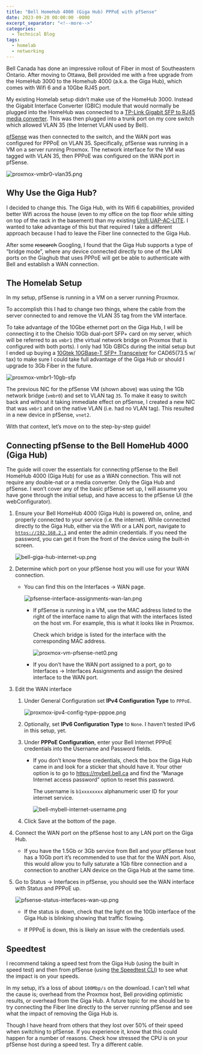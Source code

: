 ```yaml
---
title: "Bell HomeHub 4000 (Giga Hub) PPPoE with pfSense"
date: 2023-09-20 00:00:00 -0000
excerpt_separator: "<!--more-->"
categories:
  - Technical Blog
tags:
  - homelab
  - networking
---
```


Bell Canada has done an impressive rollout of Fiber in most of Southeastern Ontario. After moving to Ottawa, Bell provided me with a free upgrade from the HomeHub 3000 to the Homehub 4000 (a.k.a. the Giga Hub), which comes with Wifi 6 and a 10Gbe RJ45 port.

My existing Homelab setup didn’t make use of the HomeHub 3000. Instead the Gigabit Interface Converter (GBIC) module that would normally be plugged into the HomeHub was connected to a [TP-Link Gigabit SFP to RJ45 media converter](https://www.amazon.ca/TP-Link-MC220L-Converter-supporting-mountable/dp/B003CFATL0?th=1). This was then plugged into a trunk port on my core switch which allowed VLAN 35 (the Internet VLAN used by Bell).

[pfSense](https://www.pfsense.org/download/) was then connected to the switch, and the WAN port was configured for PPPoE on VLAN 35. Specifically, pfSense was running in a VM on a server running Proxmox. The network interface for the VM was tagged with VLAN 35, then PPPoE was configured on the WAN port in pfSense.

<!-- [screenshot of the interface on proxmox] -->

![proxmox-vmbr0-vlan35.png](/assets/images/proxmox-vmbr0-vlan35.png)

<!-- [screenshot of the interface on pfSense] -->

## Why Use the Giga Hub?

I decided to change this. The Giga Hub, with its Wifi 6 capabilities, provided better Wifi across the house (even to my office on the top floor while sitting on top of the rack in the basement) than my existing [Unifi UAP-AC-LITE](https://ca.store.ui.com/ca/en/products/uap-ac-lite). I wanted to take advantage of this but that required I take a different approach because I had to leave the Fiber line connected to the Giga Hub.

After some ~~research~~ Googling, I found that the Giga Hub supports a type of “bridge mode”, where any device connected directly to one of the LAN ports on the Giaghub that uses PPPoE will get be able to authenticate with Bell and establish a WAN connection.

<!-- [diagram showing bell internet service → Giga Hub → pfSense WAN with PPPoE on the line] -->

## The Homelab Setup

In my setup, pfSense is running in a VM on a server running Proxmox. 

To accomplish this I had to change two things, where the cable from the server connected to and remove the VLAN 35 tag from the VM interface.

To take advantage of the 10Gbe ethernet port on the Giga Hub, I will be connecting it to the Chelsio 10Gb dual-port SFP+ card on my server, which will be referred to as `vmbr1` (the virtual network bridge on Proxmox that is configured with both ports). I only had 1Gb GBICs during the initial setup but I ended up buying a [10Gtek 10GBase-T SFP+ Transceiver](https://www.amazon.ca/dp/B01KFBFL16?ref=ppx_yo2ov_dt_b_product_details&th=1) for CAD$65 ($73.5 w/ tax) to make sure I could take full advantage of the Giga Hub or should I upgrade to 3Gb Fiber in the future.

<!-- [screenshot of the `vmbr1` interface on proxmox] -->

![proxmox-vmbr1-10gb-sfp](/assets/images/proxmox-vmbr1-10gb-sfp.png)

The previous NIC for the pfSense VM (shown above) was using the 1Gb network bridge (`vmbr0`) and set to VLAN tag `35`. To make it easy to switch back and without it taking immediate effect on pfSense, I created a new NIC that was `vmbr1` and on the native VLAN (i.e. had no VLAN tag). This resulted in a new device in pfSense, `vnet2`.

With that context, let’s move on to the step-by-step guide!

## Connecting pfSense to the Bell HomeHub 4000 (Giga Hub)

<!-- - Connect the network interface on the server to
- Connect  to 10Gbe/sfp port on pfSense
- Configure pfSense to use PPPoE on the 10Gbe port (no VLAN)
- Continue to use Giga Hub for Wifi
- Use Unifi AP to setup separate homelab wifi -->

The guide will cover the essentials for connecting pfSense to the Bell HomeHub 4000 (Giga Hub) for use as a WAN connection. This will not require any double-nat or a media converter. Only the Giga Hub and pfSense. I won’t cover any of the basic pfSense set up, I will assume you have gone through the initial setup, and have access to the pfSense UI (the webConfigurator).

1. Ensure your Bell HomeHub 4000 (Giga Hub) is powered on, online, and properly connected to your service (i.e. the internet). While connected directly to the Giga Hub, either via the Wifi or a LAN port, navigate to [`https://192.168.2.1`](https://192.168.2.1) and enter the admin credentials. If you need the password, you can get it from the front of the device using the built-in screen.
    
    ![bell-giga-hub-internet-up.png](/assets/images/bell-giga-hub-internet-up.png)
    
2. Determine which port on your pfSense host you will use for your WAN connection.
    - You can find this on the Interfaces → WAN page.
        
        ![pfsense-interface-assignments-wan-lan.png](/assets/images/pfsense-interface-assignments-wan-lan.png)
        
        - If pfSense is running in a VM, use the MAC address listed to the right of the interface name to align that with the interfaces listed on the host vm. For example, this is what it looks like in Proxmox.
        
            Check which bridge is listed for the interface with the corresponding MAC address.
                
            ![proxmox-vm-pfsense-net0.png](/assets/images/proxmox-vm-pfsense-net0.png)
            
        - If you don’t have the WAN port assigned to a port, go to Interfaces → Interfaces Assignments and assign the desired interface to the WAN port.

3. Edit the WAN interface
    
    1. Under General Configuration set **IPv4 Configuration Type** to `PPPoE`.
        
        ![proxmox-ipv4-config-type-pppoe.png](/assets/images/proxmox-ipv4-config-type-pppoe.png)
        
    2. Optionally, set **IPv6 Configuration Type** to `None`. I haven’t tested IPv6 in this setup, yet.
    
    3. Under **PPPoE Configuration**, enter your Bell Internet PPPoE credentials into the Username and Password fields.
        - If you don’t know these credentials, check the box the Giga Hub came in and look for a sticker that should have it. Your other option is to go to https://mybell.bell.ca and find the “Manage Internet access password” option to reset this password.
        
            The username is `b1xxxxxxxx` alphanumeric user ID for your internet service.
                
            ![bell-mybell-internet-username.png](/assets/images/bell-mybell-internet-username.png)
            
    4. Click Save at the bottom of the page.

4. Connect the WAN port on the pfSense host to any LAN port on the Giga Hub. 
    
    - If you have the 1.5Gb or 3Gb service from Bell and your pfSense host has a 10Gb port it’s recommended to use that for the WAN port. Also, this would allow you to fully saturate a 1Gb fibre connection and a connection to another LAN device on the Giga Hub at the same time.

5. Go to Status → Interfaces in pfSense, you should see the WAN interface with Status and PPPoE up.
    
    ![pfsense-status-interfaces-wan-up.png](/assets/images/pfsense-status-interfaces-wan-up.png)
    
    - If the status is down, check that the light on the 10Gb interface of the Giga Hub is blinking showing that traffic flowing.
    
    - If PPPoE is down, this is likely an issue with the credentials used.

## Speedtest

I recommend taking a speed test from the Giga Hub (using the built in speed test) and then from pfSense (using [the Speedtest CLI](https://www.speedtest.net/apps/cli)) to see what the impact is on your speeds.

In my setup, it’s a loss of about `100Mbp/s` on the download. I can’t tell what the cause is; overhead from the Proxmox host, Bell providing optimistic results, or overhead from the Giga Hub. A future topic for me should be to try connecting the Fiber line directly to the server running pfSense and see what the impact of removing the Giga Hub is.

Though I have heard from others that they lost over 50% of their speed when switching to pfSense. If you experience it, know that this could happen for a number of reasons. Check how stressed the CPU is on your pfSense host during a speed test. Try a different cable.